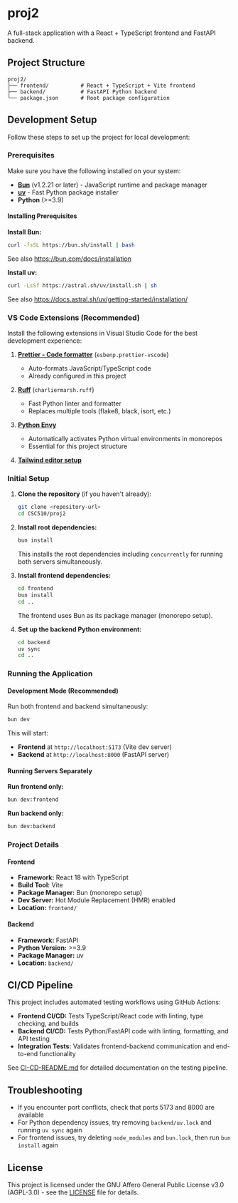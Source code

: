 # proj2

A full-stack application with a React + TypeScript frontend and FastAPI backend.

## Project Structure

```
proj2/
├── frontend/          # React + TypeScript + Vite frontend
├── backend/           # FastAPI Python backend
└── package.json       # Root package configuration
```

## Development Setup

Follow these steps to set up the project for local development:

### Prerequisites

Make sure you have the following installed on your system:

- **[Bun](https://bun.sh)** (v1.2.21 or later) - JavaScript runtime and package manager
- **[uv](https://github.com/astral-sh/uv)** - Fast Python package installer
- **Python** (>=3.9)

#### Installing Prerequisites

**Install Bun:**

```bash
curl -fsSL https://bun.sh/install | bash
```

See also https://bun.com/docs/installation

**Install uv:**

```bash
curl -LsSf https://astral.sh/uv/install.sh | sh
```

See also https://docs.astral.sh/uv/getting-started/installation/

### VS Code Extensions (Recommended)

Install the following extensions in Visual Studio Code for the best development experience:

1. **[Prettier - Code formatter](https://marketplace.visualstudio.com/items?itemName=esbenp.prettier-vscode)** (`esbenp.prettier-vscode`)
   - Auto-formats JavaScript/TypeScript code
   - Already configured in this project

2. **[Ruff](https://marketplace.visualstudio.com/items?itemName=charliermarsh.ruff)** (`charliermarsh.ruff`)
   - Fast Python linter and formatter
   - Replaces multiple tools (flake8, black, isort, etc.)

3. **[Python Envy](https://marketplace.visualstudio.com/items?itemName=teticio.python-envy)**
   - Automatically activates Python virtual environments in monorepos
   - Essential for this project structure

4. **[Tailwind editor setup](https://tailwindcss.com/docs/editor-setup)**

### Initial Setup

1. **Clone the repository** (if you haven't already):

   ```bash
   git clone <repository-url>
   cd CSC510/proj2
   ```

2. **Install root dependencies:**

   ```bash
   bun install
   ```

   This installs the root dependencies including `concurrently` for running both servers simultaneously.

3. **Install frontend dependencies:**

   ```bash
   cd frontend
   bun install
   cd ..
   ```

   The frontend uses Bun as its package manager (monorepo setup).

4. **Set up the backend Python environment:**
   ```bash
   cd backend
   uv sync
   cd ..
   ```

### Running the Application

#### Development Mode (Recommended)

Run both frontend and backend simultaneously:

```bash
bun dev
```

This will start:

- **Frontend** at `http://localhost:5173` (Vite dev server)
- **Backend** at `http://localhost:8000` (FastAPI server)

#### Running Servers Separately

**Run frontend only:**

```bash
bun dev:frontend
```

**Run backend only:**

```bash
bun dev:backend
```

### Project Details

#### Frontend

- **Framework:** React 18 with TypeScript
- **Build Tool:** Vite
- **Package Manager:** Bun (monorepo setup)
- **Dev Server:** Hot Module Replacement (HMR) enabled
- **Location:** `frontend/`

#### Backend

- **Framework:** FastAPI
- **Python Version:** >=3.9
- **Package Manager:** uv
- **Location:** `backend/`

## CI/CD Pipeline

This project includes automated testing workflows using GitHub Actions:

- **Frontend CI/CD:** Tests TypeScript/React code with linting, type checking, and builds
- **Backend CI/CD:** Tests Python/FastAPI code with linting, formatting, and API testing  
- **Integration Tests:** Validates frontend-backend communication and end-to-end functionality

See [CI-CD-README.md](../CI-CD-README.md) for detailed documentation on the testing pipeline.

## Troubleshooting

- If you encounter port conflicts, check that ports 5173 and 8000 are available
- For Python dependency issues, try removing `backend/uv.lock` and running `uv sync` again
- For frontend issues, try deleting `node_modules` and `bun.lock`, then run `bun install` again

## License

This project is licensed under the GNU Affero General Public License v3.0 (AGPL-3.0) - see the [LICENSE](LICENSE) file for details.
